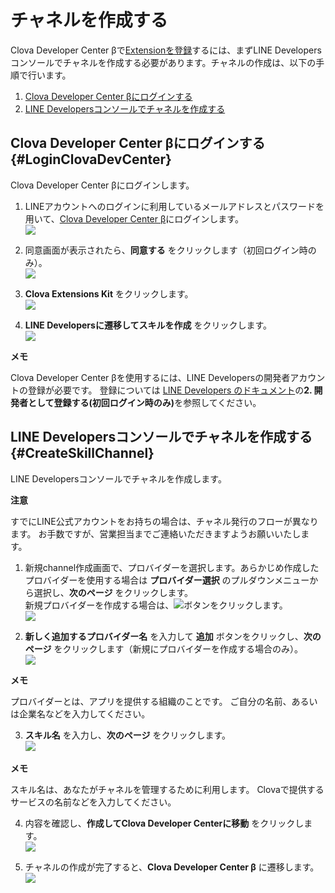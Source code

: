 # チャネルを作成する

Clova Developer Center βで[Extensionを登録](/DevConsole/Guides/CEK/Register_Extension.md)するには、まずLINE Developersコンソールでチャネルを作成する必要があります。チャネルの作成は、以下の手順で行います。

1. [Clova Developer Center βにログインする](#LoginClovaDevCenter)
2. [LINE Developersコンソールでチャネルを作成する](#CreateSkillChannel)

## Clova Developer Center βにログインする {#LoginClovaDevCenter}
Clova Developer Center βにログインします。

1. LINEアカウントへのログインに利用しているメールアドレスとパスワードを用いて、[Clova Developer Center β](https://clova-developers.line.me/)にログインします。  
![](/DevConsole/Resources/Images/DevConsole-LINE_Login.png)

2. 同意画面が表示されたら、**同意する** をクリックします（初回ログイン時のみ）。  
![](/DevConsole/Resources/Images/DevConsole-Access_Agreement.png)

3. **Clova Extensions Kit** をクリックします。  
![](/DevConsole/Resources/Images/DevConsole-DevConsole_Home.png)

4. **LINE Developersに遷移してスキルを作成** をクリックします。  
![](/DevConsole/Resources/Images/DevConsole-First_Look_of_Extension_List.png)

<div class="note">
  <p><strong>メモ</strong></p>
  <p>Clova Developer Center βを使用するには、LINE Developersの開発者アカウントの登録が必要です。
  登録については <a href="https://developers.line.me/ja/docs/line-login/getting-started/">LINE Developers のドキュメント</a>の<strong>2. 開発者として登録する(初回ログイン時のみ)</strong>を参照してください。</p>
</div>

## LINE Developersコンソールでチャネルを作成する {#CreateSkillChannel}

LINE Developersコンソールでチャネルを作成します。

<div class="danger">
  <p><strong>注意</strong></p>
  <p>すでにLINE公式アカウントをお持ちの場合は、チャネル発行のフローが異なります。
  お手数ですが、営業担当までご連絡いただきますようお願いいたします。</p>
</div>

1. 新規channel作成画面で、プロバイダーを選択します。あらかじめ作成したプロバイダーを使用する場合は **プロバイダー選択** のプルダウンメニューから選択し、**次のページ** をクリックします。  
新規プロバイダーを作成する場合は、<img class="inlineImage" src="/DevConsole/Resources/Images/DevConsole-Plus_Button.png" />ボタンをクリックします。  
![](/DevConsole/Resources/Images/DevConsole-Create_Channel_1.png)

2. **新しく追加するプロバイダー名** を入力して **追加** ボタンをクリックし、**次のページ** をクリックします（新規にプロバイダーを作成する場合のみ）。  
![](/DevConsole/Resources/Images/DevConsole-Create_Channel_2.png)

  <div class="note">
    <p><strong>メモ</strong></p>
    <p>プロバイダーとは、アプリを提供する組織のことです。
    ご自分の名前、あるいは企業名などを入力してください。</p>
  </div>

3. **スキル名** を入力し、**次のページ** をクリックします。  
![](/DevConsole/Resources/Images/DevConsole-Create_Channel_3.png)

  <div class="note">
    <p><strong>メモ</strong></p>
    <p>スキル名は、あなたがチャネルを管理するために利用します。
    Clovaで提供するサービスの名前などを入力してください。</p>
  </div>

4. 内容を確認し、**作成してClova Developer Centerに移動** をクリックします。  
![](/DevConsole/Resources/Images/DevConsole-Create_Channel_4.png)

5. チャネルの作成が完了すると、**Clova Developer Center β** に遷移します。  
![](/DevConsole/Resources/Images/DevConsole-New_Extension.png)
